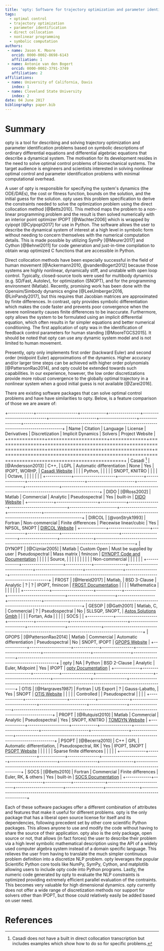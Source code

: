 ```yaml
---
title: 'opty: Software for trajectory optimization and parameter identification using direct collocation'
tags:
  - optimal control
  - trajectory optimization
  - parameter identification
  - direct collocation
  - nonlinear programming
  - symbolic computation
authors:
 - name: Jason K. Moore
   orcid: 0000-0002-8698-6143
   affiliation: 1
 - name: Antonie van den Bogert
   orcid: 0000-0002-3791-3749
   affiliation: 2
affiliations:
 - name: University of California, Davis
   index: 1
 - name: Cleveland State University
   index: 2
date: 04 June 2017
bibliography: paper.bib
---
```


# Summary

opty is a tool for describing and solving trajectory optimization and parameter
identification problems based on symbolic descriptions of ordinary differential
equations and differential algebriac equations that describe a dynamical
system. The motivation for its development resides in the need to solve optimal
control problems of biomechanical systems. The target audience is engineers
and scientists interested in solving nonlinear optimal control and parameter
identification problems with minimal computational overhead.

A user of opty is responsible for specifying the system's dynamics (the
ODE/DAEs), the cost or fitness function, bounds on the solution, and the
initial guess for the solution. opty uses this problem specification to derive
the constraints needed to solve the optimization problem using the direct
collocation method [@Betts2010]. This method maps the problem to a non-linear
programming problem and the result is then solved numerically with an interior
point optimizer IPOPT [@Wachter2006] which is wrapped by cyipopt [@Cyipopt2017]
for use in Python. The software allows the user to describe the dynamical
system of interest at a high level in symbolic form without needing to concern
themselves with the numerical computation details. This is made possible by
utilizing SymPy [@Meurer2017] and Cython [@Behnel2011] for code generation and
just-in-time compilation to obtain wrap optimized C functions that are
accessible in Python.

Direct collocation methods have been especially successful in the field of
human movement [@Ackermann2010, @vandenBogert2012] because those systems are
highly nonlinear, dynamically stiff, and unstable with open loop control.
Typically, closed-source tools were used for multibody dynamics (e.g. SD/Fast,
Autolev), for optimization (SNOPT), and for the programming environment
(Matlab). Recently, promising work has been done with the Opensim/Simbody
dynamics engine [@LeeUmberger2016, @LinPandy2017], but this requires that
Jacobian matrices are approximated by finite differences. In contrast, opty
provides symbolic differentiation which makes the code faster and prevents poor
convergence when the severe nonlinearity causes finite differences to be
inaccurate. Furthermore, opty allows the system to be formulated using an
implicit differential equation, which often results in far simpler equations
and better numerical conditioning. The first application of opty was in the
identification of feedback control parameters for human standing
[@MooreTGCS2015]. It should be noted that opty can use any dynamic system model
and is not limited to human movement.

Presently, opty only implements first order (backward Euler) and second order
(midpoint Euler) approximations of the dynamics. Higher accuracy and/or larger
time steps can be achieved with higher order polynomials [@PattersonRao2014],
and opty could be extended towards such capabilities. In our experience,
however, the low order discretizations provide more robust convergence to the
globally optimal trajectory in a nonlinear system when a good initial guess is
not available [@Zarei2016].

There are existing software packages that can solve optimal control problems
and have have similarities to opty. Below, is a feature comparison of those we
are aware of:

+-------------+---------------------+-------------+----------------+-----------------------------+------------------------+-------------------+-----------------+-------------------------------------------------------------------------------------------------+
| Name        | Citation            | Language    | License        | Derivatives                 |  Discretization        | Implicit Dynamics | Solvers         | Project Website                                                                                 |
+=============+=====================+=============+================+=============================+========================+===================+=================+=================================================================================================+
| Casadi [^1] | [@Andersson2013]    | C++,        | LGPL           | Automatic differentiation   | None                   | Yes               | IPOPT, WORHP,   | [Casadi Website](https://github.com/casadi/casadi/wiki)                                         |
|             |                     | Python,     |                |                             |                        |                   | SNOPT, KNITRO   |                                                                                                 |
|             |                     | Octave,     |                |                             |                        |                   |                 |                                                                                                 |
+-------------+---------------------+-------------+----------------+-----------------------------+------------------------+-------------------+-----------------+-------------------------------------------------------------------------------------------------+
| DIDO        | [@Ross2002]         | Matlab      | Commercial     | Analytic                    | Pseudospectral         | Yes               | built-in        | [DIDO Website](http://www.elissarglobal.com/industry/products/software-3/)                      |
+-------------+---------------------+-------------+----------------+-----------------------------+------------------------+-------------------+-----------------+-------------------------------------------------------------------------------------------------+
| DIRCOL      | [@vonStryk1993]     | Fortran     | Non-commercial | Finite differences          | Piecewise linear/cubic | Yes               | NPSOL, SNOPT    | [DIRCOL Website](http://www.sim.informatik.tu-darmstadt.de/en/res/sw/dircol/)                   |
+-------------+---------------------+-------------+----------------+-----------------------------+------------------------+-------------------+-----------------+-------------------------------------------------------------------------------------------------+
| DYNOPT      | [@Cizniar2005]      | Matlab      | Custom Open    | Must be supplied by user    | Pseudospectral         | Mass matrix       | fmincon         | [DYNOPT Code and Documentation](https://bitbucket.org/dynopt/)                                  |
|             |                     |             | Source,        |                             |                        |                   |                 |                                                                                                 |
|             |                     |             | Non-commercial |                             |                        |                   |                 |                                                                                                 |
+-------------+---------------------+-------------+----------------+-----------------------------+------------------------+-------------------+-----------------+-------------------------------------------------------------------------------------------------+
| FROST       | [@Hereid2017]       | Matlab,     | BSD 3-Clause   | Analytic                    | ?                      | ?                 | IPOPT, fmincon  | [FROST Documentation](http://ayonga.github.io/frost-dev/)                                       |
|             |                     | Mathematica |                |                             |                        |                   |                 |                                                                                                 |
+-------------+---------------------+-------------+----------------+-----------------------------+------------------------+-------------------+-----------------+-------------------------------------------------------------------------------------------------+
| GESOP       | [@Gath2001]         | Matlab, C,  | Commercial     | ?                           | Pseudospectral         | No                | SLLSQP, SNOPT,  | [Astos Solutions Gmbh](https://www.astos.de/products/gesop)                                     |
|             |                     | Fortan, Ada |                |                             |                        |                   | SOCS            |                                                                                                 |
+-------------+---------------------+-------------+----------------+-----------------------------+------------------------+-------------------+-----------------+-------------------------------------------------------------------------------------------------+
| GPOPS       | [@PattersonRao2014] | Matlab      | Commercial     | Automatic differentiation   | Pseudospectral         | No                | SNOPT, IPOPT    | [GPOPS Website](http://www.gpops2.com/)                                                         |
+-------------+---------------------+-------------+----------------+-----------------------------+------------------------+-------------------+-----------------+-------------------------------------------------------------------------------------------------+
| opty        | NA                  | Python      | BSD 2-Clause   | Analytic                    | Euler, Midpoint        | Yes               | IPOPT           | [opty Documentation](http://opty.readthedocs.io)                                                |
+-------------+---------------------+-------------+----------------+-----------------------------+------------------------+-------------------+-----------------+-------------------------------------------------------------------------------------------------+
| OTIS        | [@Hargraves1987]    | Fortran     | US Export      | ?                           | Gauss-Labatto,         | Yes               | SNOPT           | [OTIS Website](https://otis.grc.nasa.gov)                                                       |
|             |                     |             | Controlled     |                             | Pseudospectral         |                   |                 |                                                                                                 |
+-------------+---------------------+-------------+----------------+-----------------------------+------------------------+-------------------+-----------------+-------------------------------------------------------------------------------------------------+
| PROPT       | [@Rutquist2010]     | Matlab      | Commercial     | Analytic                    | Pseudospectral         | Yes               | SNOPT, KNITRO   | [TOMDYN Website](http://tomdyn.com/index.html)                                                  |
+-------------+---------------------+-------------+----------------+-----------------------------+------------------------+-------------------+-----------------+-------------------------------------------------------------------------------------------------+
| PSOPT       | [@Becerra2010]      | C++         | GPL            | Automatic differentiation,  | Pseudospectral, RK     | Yes               | IPOPT, SNOPT    | [PSOPT Website](http://www.psopt.org/)                                                          |
|             |                     |             |                | Sparse finite differences   |                        |                   |                 |                                                                                                 |
+-------------+---------------------+-------------+----------------+-----------------------------+------------------------+-------------------+-----------------+-------------------------------------------------------------------------------------------------+
| SOCS        | [@Betts2010]        | Fortran     | Commercial     | Finite differences          | Euler, RK, & others    | Yes               | built-in        | [SOCS Documentation](http://www.boeing.com/assets/pdf/phantom/socs/docs/SOCS_Users_Guide.pdf)   |
+-------------+---------------------+-------------+----------------+-----------------------------+------------------------+-------------------+-----------------+-------------------------------------------------------------------------------------------------+

[^1]: Casadi does not have a built in direct collocation transcription but includes examples which show how to do so for specific problems.

Each of these software packages offer a different combination of attributes and
features that make it useful for different problems. opty is the only package
that has a liberal open source license for itself and its dependencies,
following precedent set by other core scientific Python packages. This allows
anyone to use and modify the code without having to share the source of their
application. opty also is the only package, open source or not, that allows (in
fact forces) the user to describe their problem via a high level symbolic
mathematical description using the API of a widely used computer algebra system
instead of a domain specific language. This relieves the user from having to
translate the much simpler continuous problem definition into a discretize NLP
problem. opty leverages the popular Scientific Python core tools like NumPy,
SymPy, Cython, and matplotlib allowing users to include opty code into Python
programs. Lastly, the numeric code generated by opty to evaluate the NLP
constraints is optimized providing extremely efficient parallel evaluation of
the contraints. This becomes very valuable for high dimensional dynamics. opty
currently does not offer a wide range of discretization methods nor support for
solvers other than IPOPT, but those could relatively easily be added based on
user need.

# References

